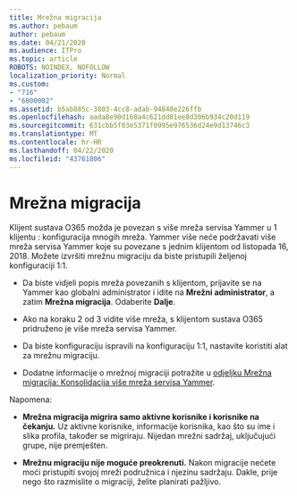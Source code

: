 ```yaml
---
title: Mrežna migracija
ms.author: pebaum
author: pebaum
ms.date: 04/21/2020
ms.audience: ITPro
ms.topic: article
ROBOTS: NOINDEX, NOFOLLOW
localization_priority: Normal
ms.custom:
- "716"
- "6000002"
ms.assetid: b5ab885c-3803-4cc8-adab-94848e226ffb
ms.openlocfilehash: aada8e90d168a4c621dd81ee8d306b934c20d119
ms.sourcegitcommit: 631cbb5f03e5371f0995e976536d24e9d13746c3
ms.translationtype: MT
ms.contentlocale: hr-HR
ms.lasthandoff: 04/22/2020
ms.locfileid: "43761806"
---
```

# <a name="network-migration"></a>Mrežna migracija

Klijent sustava O365 možda je povezan s više mreža servisa Yammer u 1 klijentu : konfiguracija mnogih mreža. Yammer više neće podržavati više mreža servisa Yammer koje su povezane s jednim klijentom od listopada 16, 2018. Možete izvršiti mrežnu migraciju da biste pristupili željenoj konfiguraciji 1:1.
  
- Da biste vidjeli popis mreža povezanih s klijentom, prijavite se na Yammer kao globalni administrator i idite na **Mrežni administrator**, a zatim **Mrežna migracija**. Odaberite **Dalje**.

- Ako na koraku 2 od 3 vidite više mreža, s klijentom sustava O365 pridruženo je više mreža servisa Yammer.

- Da biste konfiguraciju ispravili na konfiguraciju 1:1, nastavite koristiti alat za mrežnu migraciju.

- Dodatne informacije o mrežnoj migraciji potražite u [odjeljku Mrežna migracija: Konsolidacija više mreža servisa Yammer](https://docs.microsoft.com/yammer/configure-your-yammer-network/consolidate-multiple-yammer-networks).

Napomena:
  
- **Mrežna migracija migrira samo aktivne korisnike i korisnike na čekanju.** Uz aktivne korisnike, informacije korisnika, kao što su ime i slika profila, također se migriraju. Nijedan mrežni sadržaj, uključujući grupe, nije premješten.

- **Mrežnu migraciju nije moguće preokrenuti.** Nakon migracije nećete moći pristupiti svojoj mreži podružnica i njezinu sadržaju. Dakle, prije nego što razmislite o migraciji, želite planirati pažljivo.
